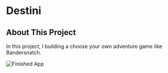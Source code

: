 
# Destini 

## About This Project 

In this project, I building a choose your own adventure game like Bandersnatch. 

![Finished App](https://github.com/londonappbrewery/Images/blob/master/Destini.gif)


